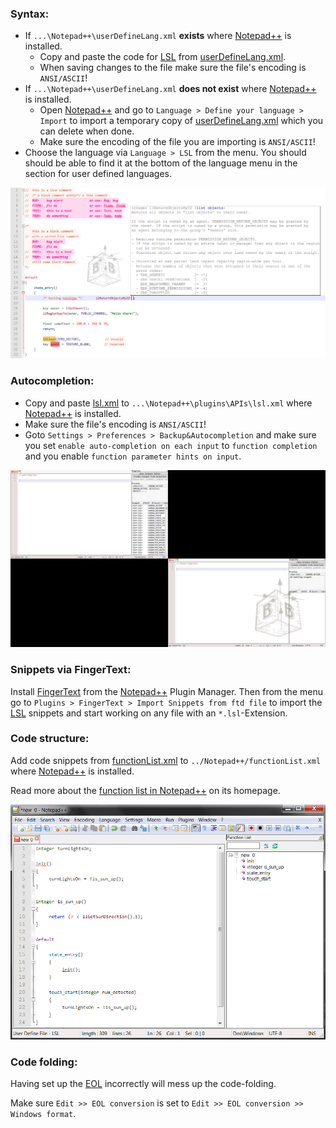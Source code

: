 ### Syntax:

* If `...\Notepad++\userDefineLang.xml` __exists__ where [Notepad++](https://www.notepad-plus-plus.org/) is installed.
  * Copy and paste the code for [LSL](https://wiki.secondlife.com/wiki/LSL_Portal) from [userDefineLang.xml](userDefineLang.xml).
  * When saving changes to the file make sure the file's encoding is `ANSI/ASCII`!
* If `...\Notepad++\userDefineLang.xml` __does not exist__ where [Notepad++](https://www.notepad-plus-plus.org/) is installed.
  * Open [Notepad++](https://www.notepad-plus-plus.org/) and go to `Language > Define your language > Import` to import a temporary copy of [userDefineLang.xml](userDefineLang.xml) which you can delete when done.
  * Make sure the encoding of the file you are importing is `ANSI/ASCII`!
* Choose the language via `Language > LSL` from the menu. You should should be able to find it at the bottom of the language menu in the section for user defined languages.

![LSL Syntax](_assets/lsl_syntax.png)

### Autocompletion:

* Copy and paste [lsl.xml](plugins/APIs/lsl.xml) to `...\Notepad++\plugins\APIs\lsl.xml` where [Notepad++](https://www.notepad-plus-plus.org/) is installed.
* Make sure the file's encoding is `ANSI/ASCII`!
* Goto `Settings > Preferences > Backup&Autocompletion` and make sure you set `enable auto-completion on each input` to `function completion` and you enable `function parameter hints on input`.

![LSL Autocompletion](_assets/lsl_autocompletion.gif)

### Snippets via FingerText:

Install [FingerText](https://github.com/erinata/FingerText) from the [Notepad++](https://www.notepad-plus-plus.org/) Plugin Manager. Then from the menu go to `Plugins > FingerText > Import Snippets from ftd file` to import the [LSL](https://wiki.secondlife.com/wiki/LSL_Portal) snippets and start working on any file with an `*.lsl`-Extension.

### Code structure:

Add code snippets from [functionList.xml](functionList.xml) to `../Notepad++/functionList.xml` where [Notepad++](https://www.notepad-plus-plus.org/) is installed.

Read more about the [function list in Notepad++](https://www.notepad-plus-plus.org/features/function-list.html) on its homepage.

![LSL Function List](_assets/lsl_function_list.png)

### Code folding:

Having set up the [EOL](https://en.wikipedia.org/wiki/Newline) incorrectly will mess up the code-folding.

Make sure `Edit >> EOL conversion` is set to `Edit >> EOL conversion >> Windows format`.
